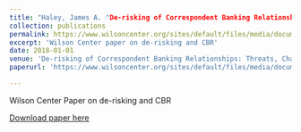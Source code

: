 ```yaml
---
title: "Haley, James A. "De-risking of Correspondent Banking Relationships: Threats, Challenges and Opportunities." Wilson Center, January 2018."
collection: publications
permalink: https://www.wilsoncenter.org/sites/default/files/media/documents/article/2018_haley_report-edits-2-2018-final.pdf
excerpt: 'Wilson Center paper on de-risking and CBR'
date: 2018-01-01
venue: 'De-risking of Correspondent Banking Relationships: Threats, Challenges and Opportunities'
paperurl: 'https://www.wilsoncenter.org/sites/default/files/media/documents/article/2018_haley_report-edits-2-2018-final.pdf'

---
```


Wilson Center Paper on de-risking and CBR

[Download paper here](https://www.wilsoncenter.org/sites/default/files/media/documents/article/2018_haley_report-edits-2-2018-final.pdf)
